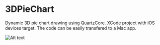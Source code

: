 3DPieChart
==========

Dynamic 3D pie chart drawing using QuartzCore. 
XCode project with iOS devices target. The code can be easily transfered to a Mac app.

![Alt text](http://thebenjiman.Com/public_images/PieChart.png "Optional title")
